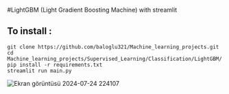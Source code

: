 #LightGBM (Light Gradient Boosting Machine) with streamlit

## To install :

    git clone https://github.com/baloglu321/Machine_learning_projects.git
    cd Machine_learning_projects/Supervised_Learning/Classification/LightGBM/
    pip install -r requirements.txt
    streamlit run main.py



![Ekran görüntüsü 2024-07-24 224107](https://github.com/user-attachments/assets/ef5ae023-ba1a-4bc8-a319-d6f29877e908)
